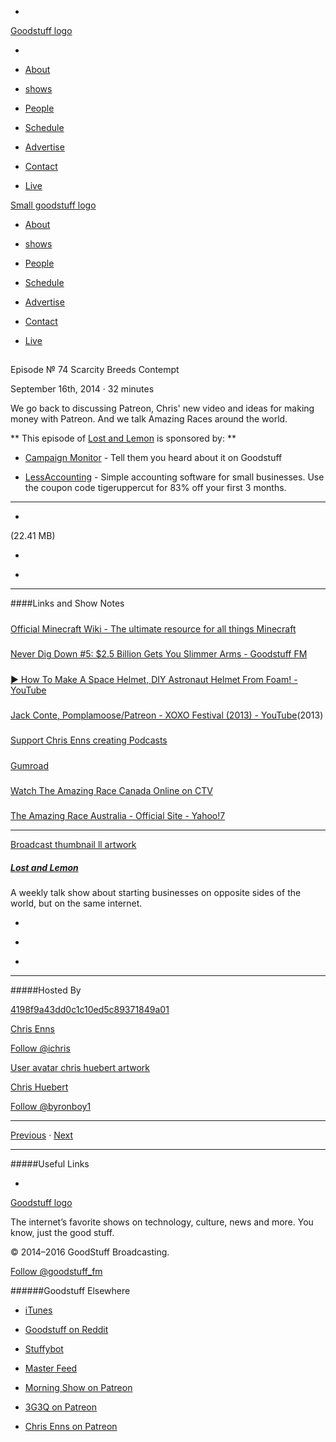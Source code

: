 

-
[Goodstuff logo](http://www.goodstuff.network/)[](/assets/goodstuff_logo-17c1fe6f378352de5d7345f76152130b.svg)

-


-  [About](/about)

-  [shows](/shows)

-  [People](/people)

-  [Schedule](/schedule)

-  [Advertise](/advertise)

-  [Contact](/contact)

-  [Live](/live)


[Small goodstuff logo](http://www.goodstuff.network/)[](/assets/small_goodstuff_logo-bf032e72b9ec41494f4d90905f1ad619.svg)


-  [About](/about)

-  [shows](/shows)

-  [People](/people)

-  [Schedule](/schedule)

-  [Advertise](/advertise)

-  [Contact](/contact)

-  [Live](/live)


##
Episode № 74
Scarcity Breeds Contempt


September 16th, 2014
·
32
minutes


We go back to discussing Patreon, Chris' new video and ideas for making money with Patreon. And we talk Amazing Races around the world.


**
This episode of
[Lost and Lemon](/ll)
is sponsored by:
**


-  [Campaign Monitor](http://www.campaignmonitor.com/) - Tell them you heard about it on Goodstuff

-  [LessAccounting](https://lessaccounting.com) - Simple accounting software for small businesses. Use the coupon code tigeruppercut for 83% off your first 3 months.


------------------------------


-
[](https://podcasts-1.feedpress.co/10591/ll-74.mp3)(22.41 MB)

-
[](http://twitter.com/intent/tweet?text=Lost%20and%20Lemon%20%E2%84%96%2074%20on%20@goodstuff_fm%20-%20http://goodstuff.network/ll/74)

-
[](http://www.facebook.com/sharer/sharer.php?u=http://goodstuff.network/ll/74)


------------------------------


####Links and Show Notes

#####
[Official Minecraft Wiki - The ultimate resource for all things Minecraft](http://minecraft.gamepedia.com/Minecraft_Wiki)


#####
[Never Dig Down #5: $2.5 Billion Gets You Slimmer Arms - Goodstuff FM](http://goodstuff.network/neverdigdown/5)


#####
[▶ How To Make A Space Helmet, DIY Astronaut Helmet From Foam! - YouTube](https://www.youtube.com/watch?v=8mbOfBFZvaU)


#####
[Jack Conte, Pomplamoose/Patreon - XOXO Festival (2013) - YouTube](https://www.youtube.com/watch?v=K9NjntTUJ1Q)(2013)


#####
[Support Chris Enns creating Podcasts](http://www.patreon.com/ichris)


#####
[Gumroad](https://gumroad.com/)


#####
[Watch The Amazing Race Canada Online on CTV](http://www.ctv.ca/TheAmazingRaceCanada.aspx#tab=all)


#####
[The Amazing Race Australia - Official Site - Yahoo!7](https://au.tv.yahoo.com/the-amazing-race-australia/#page1)


------------------------------


[Broadcast thumbnail ll artwork](/ll)[](https://goodstuffs3.s3.amazonaws.com/uploads/broadcast/image/26/broadcast_thumbnail_ll_artwork.png)

##### [Lost and Lemon](/ll)


A weekly talk show about starting businesses on opposite sides of the world, but on the same internet.

-
[](https://itunes.apple.com/ca/podcast/lost-lemon-brothers-in-business/id467564174?mt=2)

-
[](http://feeds.goodstuff.network/ll)

-
[](mailto:chris@goodstuff.network?cc=sponsorship%40goodstuff.network&subject=%5BGoodStuff%20FM%5D%20Sponsorship%20Inquiry%20for%20Lost%20and%20Lemon)


------------------------------


#####Hosted By


[4198f9a43dd0c1c10ed5c89371849a01](/people/chris-enns)[](http://gravatar.com/avatar/4198f9a43dd0c1c10ed5c89371849a01.png?s=300&r=pg)

[Chris Enns](/people/chris-enns)


[Follow @ichris](https://twitter.com/ichris)


[User avatar chris huebert artwork](/people/chris-huebert)[](https://goodstuffs3.s3.amazonaws.com/uploads/user/avatar/41/user_avatar_chris-huebert_artwork.png)

[Chris Huebert](/people/chris-huebert)


[Follow @byronboy1](https://twitter.com/byronboy1)


------------------------------


[Previous](/ll/73)
·
[Next](/ll/75)


------------------------------


#####Useful Links

-
[](mailto:chris@goodstuff.network?subject=%5BGoodstuff%20FM%5D%20Feedback%20for%20Lost%20and%20Lemon)


[Goodstuff logo](http://www.goodstuff.network/)[](/assets/goodstuff_logo-17c1fe6f378352de5d7345f76152130b.svg)


The internet’s favorite shows on technology, culture, news and more. You know, just the good stuff.


© 2014–2016 GoodStuff Broadcasting.

[Follow @goodstuff_fm](https://twitter.com/goodstufffm)


######Goodstuff Elsewhere

-  [iTunes](https://itunes.apple.com/us/artist/goodstuff-fm/id843385597?mt=2)

-  [Goodstuff on Reddit](https://www.reddit.com/r/Goodstuff_fm/)

-  [Stuffybot](http://stuffybot.goodstuff.network)

-  [Master Feed](/master/feed)

-  [Morning Show on Patreon](https://www.patreon.com/morningshow)

-  [3G3Q on Patreon](https://www.patreon.com/3g3q)

-  [Chris Enns on Patreon](https://www.patreon.com/ichris)
